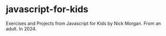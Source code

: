 # javascript-for-kids
Exercises and Projects from Javascript for Kids by Nick Morgan. From an adult. In 2024.
